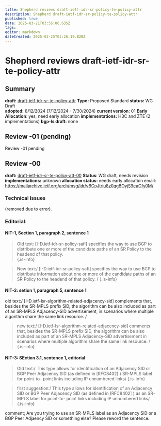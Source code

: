 ```yaml
---
title: Shepherd reviews draft-ietf-idr-sr-policy-te-policy-attr
description: Shepherd draft-ietf-idr-sr-policy-te-policy-attr
published: true
date: 2025-03-21T03:56:06.635Z
tags: 
editor: markdown
dateCreated: 2025-02-25T02:26:19.820Z
---
```


# Shepherd reviews draft-ietf-idr-sr-te-policy-attr


## Summary 
**draft:**  [draft-ietf-idr-sr-te-policy-attr](https://datatracker.ietf.org/doc/html/draft-ietf-idr-sr-te-policy-attr) 
**Type:** Proposed Standard 
**status:** WG Draft  
**adopted:**  8/12/2024 (7/12/2024 - 7/30/2024) 
**current version:** 01
**Early Allocation**: yes, need early allocation 
**implementations:** H3C and ZTE (2 implementations) 
**bgp-ls draft:** none

## Review -01  (pending) 

Review -01 pending  

## Review -00 
**draft:** [draft-ietf-idr-sr-te-policy-att-00](https://datatracker.ietf.org/doc/html/draft-ietf-idr-sr-te-policy-attr-00)
**Status**: WG draft, needs revision 
**implementations:** unknown 
**allocation status:** needs early allocation 
email: https://mailarchive.ietf.org/arch/msg/idr/v6GpJtriu8z0qg8OyjS9caGfy0M/

### Technical Issues
(removed due to error). 

### Editorial: 

#### NIT-1, Section 1, paragraph 2, sentence 1

> Old text: 
>   [I-D.ietf-idr-sr-policy-safi] specifies the way to use BGP to
>    distribute one or more of the candidate paths of an SR Policy to the
>    headend of that policy.   
{.is-info}

   
> New text:/
>   [I-D.ietf-idr-sr-policy-safi] specifies the way to use BGP to
>    distribute information about one or more of the candidate paths of an SR Policy to the
>    headend of that policy. / 
{.is-info}

   
   
#### NIT-2: setion 1, paragraph 5, sentence 1
old text:/
 [I-D.ietf-lsr-algorithm-related-adjacency-sid] complements that,
   besides the SR-MPLS prefix SID, the algorithm can be also included as
   part of an SR-MPLS Adjacency-SID advertisement, in scenarios where
   multiple algorithm share the same link resource. /
   
> new text:/
>  [I-D.ietf-lsr-algorithm-related-adjacency-sid] comments that,
>    besides the SR-MPLS prefix SID, the algorithm can be also included as
>    part of an SR-MPLS Adjacency-SID advertisement in scenarios where
>    multiple algorithm share the same link resource. /
{.is-info}

   
 
#### NIT-3: SEction 3.1, sentence 1, editorial
 
>  Old text:/
>     This type allows for identification of an Adjacency SID or BGP Peer
>    Adjacency SID (as defined in [RFC8402] ) SR-MPLS label for point-to-
>    point links including IP unnumbered links/
{.is-info}

>    
>  first suggestion:/
>      This type allows for identification of an Adjacency SID or BGP Peer
>    Adjacency SID (as defined in [RFC8402] ) as an SR-MPLS label for point-to-
>    point links including IP unnumbered links/
{.is-info}

   
   comment; Are you trying to use an SR-MPLS label as an Adjacency SID or 
   a BGP Peer Adjaency SID or something else?  Please reword the sentence. 
   
  